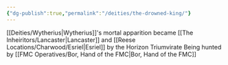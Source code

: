 ```yaml
---
{"dg-publish":true,"permalink":"/deities/the-drowned-king/"}
---
```


[[Deities/Wytherius\|Wytherius]]'s mortal apparition
became [[The Inheiritors/Lancaster\|Lancaster]] and [[Reese Locations/Charwood/Esriel\|Esriel]] by the Horizon Triumvirate
Being hunted by [[FMC Operatives/Bor, Hand of the FMC\|Bor, Hand of the FMC]]
